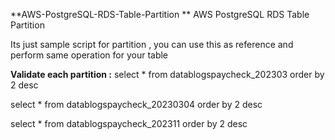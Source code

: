 **AWS-PostgreSQL-RDS-Table-Partition
**
AWS PostgreSQL RDS Table Partition

Its just sample script for partition , you can use this as reference and perform same operation for your table

**Validate each partition :**
select * from datablogspaycheck_202303 order by 2 desc

select * from datablogspaycheck_20230304 order by 2 desc

select * from datablogspaycheck_202311 order by 2 desc
